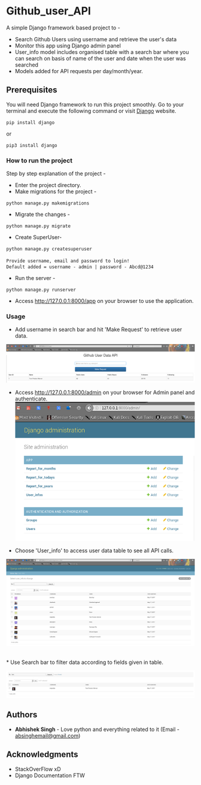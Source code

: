 # Github_user_API

A simple Django framework based project to -

* Search Github Users using username and retrieve the user's data
* Monitor this app using Django admin panel
* User_info model includes organised table with a search bar where you can search on basis of name of the user and date when the user was searched
* Models added for API requests per day/month/year.

## Prerequisites

You will need Django framework to run this project smoothly. Go to your terminal and execute the following command or visit [Django](https://www.djangoproject.com/) website.

```
pip install django
```
or

```
pip3 install django
```
### How to run the project

Step by step explanation of the project -

* Enter the project directory.
* Make migrations for the project -

```
python manage.py makemigrations
```

* Migrate the changes -

```
python manage.py migrate
```

* Create SuperUser-

```
python manage.py createsuperuser

Provide username, email and password to login!
Default added = username - admin | password - Abcd@1234
```

* Run the server -

```
python manage.py runserver
```

* Access http://127.0.0.1:8000/app on your browser to use the application.

### Usage

* Add username in search bar and hit 'Make Request' to retrieve user data.<br />

![Screenshot](/Pictures/api_page.png)


* Access http://127.0.0.1:8000/admin on your browser for Admin panel and authenticate. <br />
![Screenshot](/Pictures/admin_home.png)


* Choose 'User_info' to access user data table to see all API calls.<br />

![Screenshot](/Pictures/user_table.png)

<br />
* Use Search bar to filter data according to fields given in table.<br />

![Screenshot](/Pictures/search_bar.png)



## Authors

* **Abhishek Singh** - Love python and everything related to it (Email - absinghemail@gmail.com)


## Acknowledgments

* StackOverFlow xD
* Django Documentation FTW


